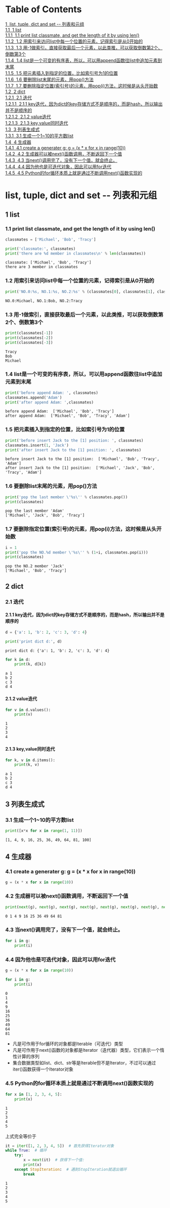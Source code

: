
# Table of Contents
 <p><div class="lev1 toc-item"><a href="#list,-tuple,-dict-and-set----列表和元组" data-toc-modified-id="list,-tuple,-dict-and-set----列表和元组-1"><span class="toc-item-num">1&nbsp;&nbsp;</span>list, tuple, dict and set -- 列表和元组</a></div><div class="lev2 toc-item"><a href="#1-list" data-toc-modified-id="1-list-11"><span class="toc-item-num">1.1&nbsp;&nbsp;</span>1 list</a></div><div class="lev3 toc-item"><a href="#1.1-print-list-classmate,-and-get-the-length-of-it-by-using-len()" data-toc-modified-id="1.1-print-list-classmate,-and-get-the-length-of-it-by-using-len()-111"><span class="toc-item-num">1.1.1&nbsp;&nbsp;</span>1.1 print list classmate, and get the length of it by using len()</a></div><div class="lev3 toc-item"><a href="#1.2-用索引来访问list中每一个位置的元素，记得索引是从0开始的" data-toc-modified-id="1.2-用索引来访问list中每一个位置的元素，记得索引是从0开始的-112"><span class="toc-item-num">1.1.2&nbsp;&nbsp;</span>1.2 用索引来访问list中每一个位置的元素，记得索引是从0开始的</a></div><div class="lev3 toc-item"><a href="#1.3-用-1做索引，直接获取最后一个元素，以此类推，可以获取倒数第2个、倒数第3个" data-toc-modified-id="1.3-用-1做索引，直接获取最后一个元素，以此类推，可以获取倒数第2个、倒数第3个-113"><span class="toc-item-num">1.1.3&nbsp;&nbsp;</span>1.3 用-1做索引，直接获取最后一个元素，以此类推，可以获取倒数第2个、倒数第3个</a></div><div class="lev3 toc-item"><a href="#1.4-list是一个可变的有序表，所以，可以用append函数往list中追加元素到末尾" data-toc-modified-id="1.4-list是一个可变的有序表，所以，可以用append函数往list中追加元素到末尾-114"><span class="toc-item-num">1.1.4&nbsp;&nbsp;</span>1.4 list是一个可变的有序表，所以，可以用append函数往list中追加元素到末尾</a></div><div class="lev3 toc-item"><a href="#1.5-把元素插入到指定的位置，比如索引号为1的位置" data-toc-modified-id="1.5-把元素插入到指定的位置，比如索引号为1的位置-115"><span class="toc-item-num">1.1.5&nbsp;&nbsp;</span>1.5 把元素插入到指定的位置，比如索引号为1的位置</a></div><div class="lev3 toc-item"><a href="#1.6-要删除list末尾的元素，用pop()方法" data-toc-modified-id="1.6-要删除list末尾的元素，用pop()方法-116"><span class="toc-item-num">1.1.6&nbsp;&nbsp;</span>1.6 要删除list末尾的元素，用pop()方法</a></div><div class="lev3 toc-item"><a href="#1.7-要删除指定位置(索引号)的元素，用pop(i)方法，这时候是从头开始数" data-toc-modified-id="1.7-要删除指定位置(索引号)的元素，用pop(i)方法，这时候是从头开始数-117"><span class="toc-item-num">1.1.7&nbsp;&nbsp;</span>1.7 要删除指定位置(索引号)的元素，用pop(i)方法，这时候是从头开始数</a></div><div class="lev2 toc-item"><a href="#2-dict" data-toc-modified-id="2-dict-12"><span class="toc-item-num">1.2&nbsp;&nbsp;</span>2 dict</a></div><div class="lev3 toc-item"><a href="#2.1-迭代" data-toc-modified-id="2.1-迭代-121"><span class="toc-item-num">1.2.1&nbsp;&nbsp;</span>2.1 迭代</a></div><div class="lev4 toc-item"><a href="#2.1.1-key迭代，因为dict的key存储方式不是顺序的，而是hash，所以输出并不是顺序的" data-toc-modified-id="2.1.1-key迭代，因为dict的key存储方式不是顺序的，而是hash，所以输出并不是顺序的-1211"><span class="toc-item-num">1.2.1.1&nbsp;&nbsp;</span>2.1.1 key迭代，因为dict的key存储方式不是顺序的，而是hash，所以输出并不是顺序的</a></div><div class="lev4 toc-item"><a href="#2.1.2-value迭代" data-toc-modified-id="2.1.2-value迭代-1212"><span class="toc-item-num">1.2.1.2&nbsp;&nbsp;</span>2.1.2 value迭代</a></div><div class="lev4 toc-item"><a href="#2.1.3-key,value同时迭代" data-toc-modified-id="2.1.3-key,value同时迭代-1213"><span class="toc-item-num">1.2.1.3&nbsp;&nbsp;</span>2.1.3 key,value同时迭代</a></div><div class="lev2 toc-item"><a href="#3-列表生成式" data-toc-modified-id="3-列表生成式-13"><span class="toc-item-num">1.3&nbsp;&nbsp;</span>3 列表生成式</a></div><div class="lev3 toc-item"><a href="#3.1-生成一个1~10的平方数list" data-toc-modified-id="3.1-生成一个1~10的平方数list-131"><span class="toc-item-num">1.3.1&nbsp;&nbsp;</span>3.1 生成一个1~10的平方数list</a></div><div class="lev2 toc-item"><a href="#4-生成器" data-toc-modified-id="4-生成器-14"><span class="toc-item-num">1.4&nbsp;&nbsp;</span>4 生成器</a></div><div class="lev3 toc-item"><a href="#4.1-create-a-generater-g:-g-=-(x-*-x-for-x-in-range(10))" data-toc-modified-id="4.1-create-a-generater-g:-g-=-(x-*-x-for-x-in-range(10))-141"><span class="toc-item-num">1.4.1&nbsp;&nbsp;</span>4.1 create a generater g: g = (x * x for x in range(10))</a></div><div class="lev3 toc-item"><a href="#4.2-生成器可以被next()函数调用，不断返回下一个值" data-toc-modified-id="4.2-生成器可以被next()函数调用，不断返回下一个值-142"><span class="toc-item-num">1.4.2&nbsp;&nbsp;</span>4.2 生成器可以被next()函数调用，不断返回下一个值</a></div><div class="lev3 toc-item"><a href="#4.3-当next()调用完了，没有下一个值，就会终止。" data-toc-modified-id="4.3-当next()调用完了，没有下一个值，就会终止。-143"><span class="toc-item-num">1.4.3&nbsp;&nbsp;</span>4.3 当next()调用完了，没有下一个值，就会终止。</a></div><div class="lev3 toc-item"><a href="#4.4-因为他也是可迭代对象，因此可以用for迭代" data-toc-modified-id="4.4-因为他也是可迭代对象，因此可以用for迭代-144"><span class="toc-item-num">1.4.4&nbsp;&nbsp;</span>4.4 因为他也是可迭代对象，因此可以用for迭代</a></div><div class="lev3 toc-item"><a href="#4.5-Python的for循环本质上就是通过不断调用next()函数实现的" data-toc-modified-id="4.5-Python的for循环本质上就是通过不断调用next()函数实现的-145"><span class="toc-item-num">1.4.5&nbsp;&nbsp;</span>4.5 Python的for循环本质上就是通过不断调用next()函数实现的</a></div>

# list, tuple, dict and set -- 列表和元组

## 1 list

### 1.1 print list classmate, and get the length of it by using len()


```python
classmates = ['Michael', 'Bob', 'Tracy']
```


```python
print('classmate:', classmates)
print('there are %d member in classmates\n' % len(classmates))
```

    classmate: ['Michael', 'Bob', 'Tracy']
    there are 3 member in classmates
    
    

### 1.2 用索引来访问list中每一个位置的元素，记得索引是从0开始的


```python
print('NO.0:%s, NO.1:%s, NO.2:%s' % (classmates[0], classmates[1], classmates[2]))
```

    NO.0:Michael, NO.1:Bob, NO.2:Tracy
    

### 1.3 用-1做索引，直接获取最后一个元素，以此类推，可以获取倒数第2个、倒数第3个


```python
print(classmates[-1])
print(classmates[-2])
print(classmates[-3])
```

    Tracy
    Bob
    Michael
    

### 1.4 list是一个可变的有序表，所以，可以用append函数往list中追加元素到末尾


```python
print('before append Adam: ', classmates)
classmates.append('Adam')
print('after append Adam: ',classmates)
```

    before append Adam:  ['Michael', 'Bob', 'Tracy']
    after append Adam:  ['Michael', 'Bob', 'Tracy', 'Adam']
    

### 1.5 把元素插入到指定的位置，比如索引号为1的位置


```python
print('before insert Jack to the [1] position: ', classmates)
classmates.insert(1, 'Jack')
print('after insert Jack to the [1] position: ', classmates)
```

    before insert Jack to the [1] position:  ['Michael', 'Bob', 'Tracy', 'Adam']
    after insert Jack to the [1] position:  ['Michael', 'Jack', 'Bob', 'Tracy', 'Adam']
    

### 1.6 要删除list末尾的元素，用pop()方法


```python
print('pop the last member \'%s\'' % classmates.pop())
print(classmates)
```

    pop the last member 'Adam'
    ['Michael', 'Jack', 'Bob', 'Tracy']
    

### 1.7 要删除指定位置(索引号)的元素，用pop(i)方法，这时候是从头开始数


```python
i = 1
print('pop the NO.%d member \'%s\'' % (1+i, classmates.pop(i)))
print(classmates)
```

    pop the NO.2 member 'Jack'
    ['Michael', 'Bob', 'Tracy']
    

## 2 dict

### 2.1 迭代

#### 2.1.1 key迭代，因为dict的key存储方式不是顺序的，而是hash，所以输出并不是顺序的


```python
d = {'a': 1, 'b': 2, 'c': 3, 'd': 4}
```


```python
print('print dict d:', d)
```

    print dict d: {'a': 1, 'b': 2, 'c': 3, 'd': 4}
    


```python
for k in d:
    print(k, d[k])
```

    a 1
    b 2
    c 3
    d 4
    

#### 2.1.2 value迭代


```python
for v in d.values():
    print(v)
```

    1
    2
    3
    4
    

#### 2.1.3 key,value同时迭代


```python
for k, v in d.items():
    print(k, v)
```

    a 1
    b 2
    c 3
    d 4
    

##  3 列表生成式

### 3.1 生成一个1~10的平方数list


```python
print([x*x for x in range(1, 11)])
```

    [1, 4, 9, 16, 25, 36, 49, 64, 81, 100]
    

## 4 生成器

### 4.1 create a generater g: g = (x * x for x in range(10))


```python
g = (x * x for x in range(10))
```

### 4.2 生成器可以被next()函数调用，不断返回下一个值


```python
print(next(g), next(g), next(g), next(g), next(g), next(g), next(g), next(g), next(g), next(g))
```

    0 1 4 9 16 25 36 49 64 81
    

### 4.3 当next()调用完了，没有下一个值，就会终止。


```python
for i in g:
    print(i)
```

### 4.4 因为他也是可迭代对象，因此可以用for迭代


```python
g = (x * x for x in range(10))
```


```python
for i in g:
    print(i)
```

    0
    1
    4
    9
    16
    25
    36
    49
    64
    81
    

> 
* 凡是可作用于for循环的对象都是Iterable（可迭代）类型
* 凡是可作用于next()函数的对象都是Iterator（迭代器）类型，它们表示一个惰性计算的序列
* 集合数据类型如list、dict、str等是Iterable但不是Iterator，不过可以通过iter()函数获得一个Iterator对象

### 4.5 Python的for循环本质上就是通过不断调用next()函数实现的


```python
for x in [1, 2, 3, 4, 5]:
    print(x)
```

    1
    2
    3
    4
    5
    

上式完全等价于


```python
it = iter([1, 2, 3, 4, 5])  # 首先获得Iterator对象
while True:  # 循环
    try:
        x = next(it)  # 获得下一个值:
        print(x)
    except StopIteration:  # 遇到StopIteration就退出循环
        break
```

    1
    2
    3
    4
    5
    
